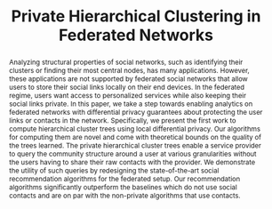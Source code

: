 ---
title: "Private Hierarchical Clustering in Federated Networks"
authors:
 - slug: aashish
 - slug: teo
 - name: Prateek Saxena
   url: https://www.comp.nus.edu.sg/~prateeks/

publication: CCS
year: 2021
pub_url: https://www.comp.nus.edu.sg/~prateeks/papers/Privact.pdf
category: [ML Privacy]
abstract: "Analyzing structural properties of social networks, such as identifying their clusters or finding their most central nodes, has many applications. However, these applications are not supported by federated social networks that allow users to store their social links locally on their end devices. In the federated regime, users want access to personalized services while also keeping their social links private. In this paper, we take a step towards enabling analytics on federated networks with differential privacy guarantees about protecting the user links or contacts in the network. Specifically, we present the first work to compute hierarchical cluster trees using local differential privacy. Our algorithms for computing them are novel and come with theoretical bounds on the quality of the trees learned. The private hierarchical cluster trees enable a service provider to query the community structure around a user at various granularities without the users having to share their raw contacts with the provider. We demonstrate the utility of such queries by redesigning the state-of-the-art social recommendation algorithms for the federated setup. Our recommendation algorithms significantly outperform the baselines which do not use social contacts and are on par with the non-private algorithms that use contacts."
---